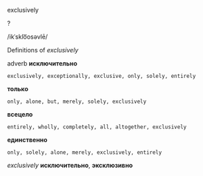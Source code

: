 exclusively

?

/ikˈsklo͞osəvlē/

Definitions of _exclusively_

adverb
**исключительно**

    exclusively, exceptionally, exclusive, only, solely, entirely
**только**

    only, alone, but, merely, solely, exclusively
**всецело**

    entirely, wholly, completely, all, altogether, exclusively
**единственно**

    only, solely, alone, merely, exclusively, entirely

_exclusively_
**исключительно**, **эксклюзивно**